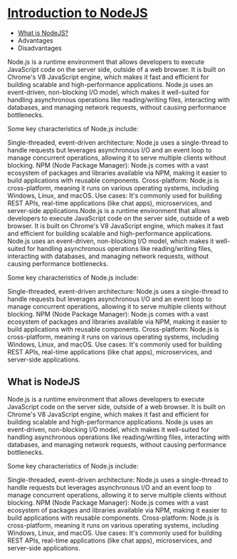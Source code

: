 
# [Introduction to NodeJS](#introduction-to-nodejs)

- [What is NodeJS?](#what-is-nodejs)
- Advantages
- Disadvantages

Node.js is a runtime environment that allows developers to execute JavaScript code on the server side, outside of a web browser. It is built on Chrome's V8 JavaScript engine, which makes it fast and efficient for building scalable and high-performance applications. Node.js uses an event-driven, non-blocking I/O model, which makes it well-suited for handling asynchronous operations like reading/writing files, interacting with databases, and managing network requests, without causing performance bottlenecks.

Some key characteristics of Node.js include:

Single-threaded, event-driven architecture: Node.js uses a single-thread to handle requests but leverages asynchronous I/O and an event loop to manage concurrent operations, allowing it to serve multiple clients without blocking.
NPM (Node Package Manager): Node.js comes with a vast ecosystem of packages and libraries available via NPM, making it easier to build applications with reusable components.
Cross-platform: Node.js is cross-platform, meaning it runs on various operating systems, including Windows, Linux, and macOS.
Use cases: It's commonly used for building REST APIs, real-time applications (like chat apps), microservices, and server-side applications.Node.js is a runtime environment that allows developers to execute JavaScript code on the server side, outside of a web browser. It is built on Chrome's V8 JavaScript engine, which makes it fast and efficient for building scalable and high-performance applications. Node.js uses an event-driven, non-blocking I/O model, which makes it well-suited for handling asynchronous operations like reading/writing files, interacting with databases, and managing network requests, without causing performance bottlenecks.

Some key characteristics of Node.js include:

Single-threaded, event-driven architecture: Node.js uses a single-thread to handle requests but leverages asynchronous I/O and an event loop to manage concurrent operations, allowing it to serve multiple clients without blocking.
NPM (Node Package Manager): Node.js comes with a vast ecosystem of packages and libraries available via NPM, making it easier to build applications with reusable components.
Cross-platform: Node.js is cross-platform, meaning it runs on various operating systems, including Windows, Linux, and macOS.
Use cases: It's commonly used for building REST APIs, real-time applications (like chat apps), microservices, and server-side applications.

## What is NodeJS
Node.js is a runtime environment that allows developers to execute JavaScript code on the server side, outside of a web browser. It is built on Chrome's V8 JavaScript engine, which makes it fast and efficient for building scalable and high-performance applications. Node.js uses an event-driven, non-blocking I/O model, which makes it well-suited for handling asynchronous operations like reading/writing files, interacting with databases, and managing network requests, without causing performance bottlenecks.

Some key characteristics of Node.js include:

Single-threaded, event-driven architecture: Node.js uses a single-thread to handle requests but leverages asynchronous I/O and an event loop to manage concurrent operations, allowing it to serve multiple clients without blocking.
NPM (Node Package Manager): Node.js comes with a vast ecosystem of packages and libraries available via NPM, making it easier to build applications with reusable components.
Cross-platform: Node.js is cross-platform, meaning it runs on various operating systems, including Windows, Linux, and macOS.
Use cases: It's commonly used for building REST APIs, real-time applications (like chat apps), microservices, and server-side applications.
